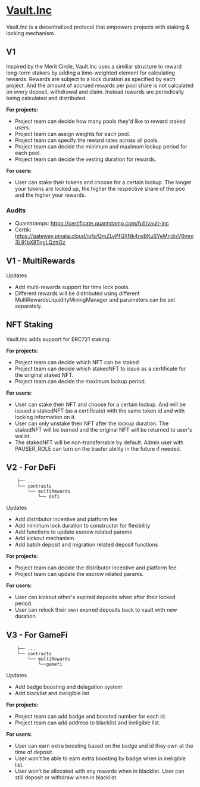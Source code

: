 # [Vault.Inc](https://vault.inc/#/)

Vault.Inc is a decentralized protocol that empowers projects with staking & locking mechanism.

## V1
Inspired by the Merit Circle, Vault.Inc uses a similiar structure to reward long-term stakers by adding a time-weighted element for calculating rewards.
Rewards are subject to a lock duration as specified by each project. And the amount of accrued rewards per pool share is not calculated on every deposit, withdrawal and claim. Instead rewards are periodically being calculated and distributed. 

**For projects:**
* Project team can decide how many pools they'd like to reward staked users.
* Project team can assign weights for each pool.
* Project team can specify the reward rates across all pools.
* Project team can decide the minimum and maximum lockup period for each pool.
* Project team can decide the vesting duration for rewards.

**For users:**
* User can stake their tokens and choose for a certain lockup. The longer your tokens are locked up, the higher the respective share of the poo and the higher your rewards.

### Audits
* Quantstamps: https://certificate.quantstamp.com/full/vault-inc
* Certik: https://gateway.pinata.cloud/ipfs/QmZLyPfGXNk4nsBKuSYeMndisV6mm3L91bX8TngLQzttGz

## V1 - MultiRewards
Updates
* Add multi-rewards support for time lock pools.
* Different rewards will be distributed using different MultiRewardsLiquidityMiningManager and parameters can be set separately.

## NFT Staking
Vault.Inc adds support for ERC721 staking.

**For projects:**
* Project team can decide which NFT can be staked
* Project team can decide which stakedNFT to issue as a certificate for the original staked NFT.
* Project team can decide the maximum lockup period.

**For users:**
* User can stake their NFT and choose for a certain lockup. And will be issued a stakedNFT (as a certificate) with the same token id and with locking information on it.
* User can only unstake their NFT after the lockup duration. The stakedNFT will be burned and the original NFT will be returned to user's wallet.
* The stakedNFT will be non-transferrable by default. Admin user with PAUSER_ROLE can turn on the trasfer ability in the future if needed.

## V2 - For DeFi
```
    ├── ...
    └── contracts
        └── multiRewards
            └── defi
```

Updates
* Add distributor incentive and platform fee
* Add minimum lock duration to constructor for flexibility
* Add functions to update escrow related params
* Add kickout mechanism
* Add batch deposit and migration related deposit functions

**For projects:**
* Project team can decide the distributor incentive and platform fee.
* Project team can update the escrow related params.

**For users:**
* User can kickout other's expired deposits when after their locked period.
* User can relock their own expired deposits back to vault with new duration.

## V3 - For GameFi
```
    ├── ...
    └── contracts
        └── multiRewards
            └──gamefi
```

Updates
* Add badge boosting and delegation system
* Add blacklist and ineligible list

**For projects:**
* Project team can add badge and boosted number for each id.
* Project team can add address to blacklist and ineligible list.

**For users:**
* User can earn extra boosting based on the badge and id they own at the time of deposit.
* User won't be able to earn extra boosting by badge when in ineligible list.
* User won't be allocated with any rewards when in blacklist. User can still deposit or withdraw when in blacklist.